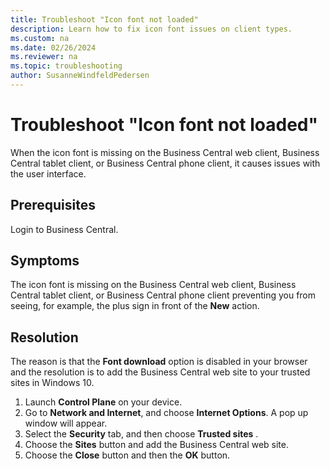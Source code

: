 ```yaml
---
title: Troubleshoot "Icon font not loaded"
description: Learn how to fix icon font issues on client types.
ms.custom: na
ms.date: 02/26/2024
ms.reviewer: na
ms.topic: troubleshooting
author: SusanneWindfeldPedersen
---
```


# Troubleshoot "Icon font not loaded"

When the icon font is missing on the Business Central web client, Business Central tablet client, or Business Central phone client, it causes issues with the user interface.

## Prerequisites

Login to Business Central.

## Symptoms

The icon font is missing on the Business Central web client, Business Central tablet client, or Business Central phone client preventing you from seeing, for example, the plus sign in front of the **New** action.  
  
## Resolution

The reason is that the **Font download** option is disabled in your browser and the resolution is to add the Business Central web site to your trusted sites in Windows 10.  
  
1. Launch **Control Plane** on your device.  
2. Go to **Network and Internet**, and choose **Internet Options**. A pop up window will appear.
3. Select the  **Security** tab, and then choose **Trusted sites** .  
4. Choose the **Sites** button and add the Business Central web site.  
5. Choose the **Close** button and then the **OK** button.  
  
